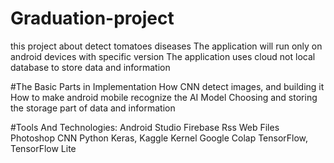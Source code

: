 # Graduation-project
this project about detect tomatoes diseases
The application will run only on android devices with specific version
The application uses cloud not local database to store data and information



#The Basic Parts in Implementation
How CNN detect images, and building it
How to make android mobile recognize the AI Model
Choosing and storing the storage part of data and information




#Tools And Technologies:
Android Studio
Firebase
Rss Web Files
Photoshop
CNN
Python
Keras, Kaggle Kernel
Google Colap
TensorFlow, TensorFlow Lite


